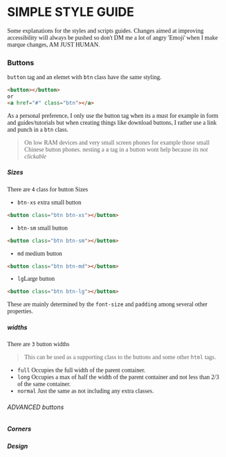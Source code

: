 # SIMPLE STYLE GUIDE
Some explanations for the styles and scripts guides.
Changes aimed at improving accessibility will always be pushed so don't DM me a lot of angry 'Emoji' when I make marque changes, AM JUST HUMAN.

### Buttons

`button` tag and an elemet with  `btn` class have the same styling.
```html
<button></button>
or
<a href="#" class="btn"></a>
```
As a personal preference, I only use the button tag when its a must for example in form and guides/tutorials but when creating things like download buttons, I rather use a link and punch in a `btn` class.
>On low RAM devices and very small screen phones for example those small Chinese button phones. nesting a `a` tag in a button wont help because *its not clickable*

##### Sizes
There are `4` class for button Sizes

+ `btn-xs` extra small button
```html
<button class="btn btn-xs"></button>
```
+ `btn-sm` small button
```html
<button class="btn btn-sm"></button>
```
+ `md` medium button
```html
<button class="btn btn-md"></button>
```
+ `lg`Large button
```html
<button class="btn btn-lg"></button>
```

These are mainly determined by the `font-size` and `padding` among several other properties.

##### widths
There are `3` button widths
>This can be used as a supporting class to the buttons and some other `html` tags.

+ `full` Occupies the full width of the parent container.
+ `long` Occupies a max of half the width of the parent container and not less than 2/3 of the same container.
+  `normal` Just the same as not including any extra classes.

###### ADVANCED buttons
##### Corners

##### Design










<style>
  @font-face{
  	font-family: 'Quicksand';
  	src: url('./necc/fonts/Quicksand.ttf') format('truetype');
  }

  p,li{font-family: Quicksand;}
</style>
